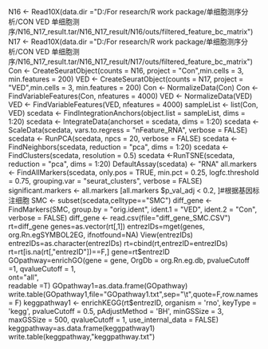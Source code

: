 N16 <- Read10X(data.dir ="D:/For research/R work package/单细胞测序分析/CON VED 单细胞测序/N16_N17_result.tar/N16_N17_result/N16/outs/filtered_feature_bc_matrix") 
N17 <- Read10X(data.dir ="D:/For research/R work package/单细胞测序分析/CON VED 单细胞测序/N16_N17_result.tar/N16_N17_result/N17/outs/filtered_feature_bc_matrix") 
Con <- CreateSeuratObject(counts = N16, project = "Con",min.cells = 3, min.features = 200)
VED <- CreateSeuratObject(counts = N17, project = "VED",min.cells = 3, min.features = 200)
Con <- NormalizeData(Con)
Con <- FindVariableFeatures(Con, nfeatures = 4000)
VED <- NormalizeData(VED)
VED <- FindVariableFeatures(VED, nfeatures = 4000)
sampleList <- list(Con, VED)
scedata <- FindIntegrationAnchors(object.list = sampleList, dims = 1:20)
scedata <- IntegrateData(anchorset = scedata, dims = 1:20)
scedata <- ScaleData(scedata, vars.to.regress = "nFeature_RNA", verbose = FALSE)
scedata <- RunPCA(scedata, npcs = 20, verbose = FALSE)
scedata <- FindNeighbors(scedata, reduction = "pca", dims = 1:20)
scedata <- FindClusters(scedata, 
                        resolution = 0.5)
scedata <-RunTSNE(scedata, reduction = "pca", dims = 1:20) 
DefaultAssay(scedata) <- "RNA"
all.markers  <- FindAllMarkers(scedata,
                               only.pos = TRUE, 
                               min.pct = 0.25, 
                               logfc.threshold = 0.75,
                               grouping.var = "seurat_clusters", verbose = FALSE)
significant.markers  <- all.markers [all.markers $p_val_adj < 0.2, ]#根据基因标注细胞
SMC <- subset(scedata,celltype=="SMC")
diff_gene <- FindMarkers(SMC, group.by = "orig.ident", ident.1 = "VED", ident.2 = "Con", verbose = FALSE)
diff_gene <- read.csv(file="diff_gene_SMC.CSV")
rt=diff_gene
genes=as.vector(rt[,1])	
entrezIDs=mget(genes, org.Rn.egSYMBOL2EG, ifnotfound=NA)	
View(entrezIDs)
entrezIDs=as.character(entrezIDs)	
rt=cbind(rt,entrezID=entrezIDs)		
rt=rt[is.na(rt[,"entrezID"])==F,]	
gene=rt$entrezID
GOpathway=enrichGO(gene = gene,
                   OrgDb = org.Rn.eg.db, 
                   pvalueCutoff =1,	
                   qvalueCutoff = 1,	
                   ont="all",	
                   readable =T)	
GOpathway1=as.data.frame(GOpathway)
write.table(GOpathway1,file="GOpathway1.txt",sep="\t",quote=F,row.names = F)
keggpathway1 <- enrichKEGG(rt$entrezID, organism = 'rno', keyType = 'kegg', pvalueCutoff = 0.5,
                           pAdjustMethod = 'BH', minGSSize = 3, maxGSSize = 500, qvalueCutoff = 1, use_internal_data = FALSE)        
keggpathway=as.data.frame(keggpathway1)
write.table(keggpathway,"keggpathway.txt") 
